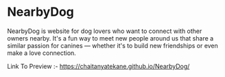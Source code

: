 # NearbyDog
NearbyDog is website for dog lovers who want to connect with other owners nearby. It's a fun way to meet new people around us that share a similar passion for canines — whether it's to build new friendships or even make a love connection. 


Link To Preview :- https://chaitanyatekane.github.io/NearbyDog/
